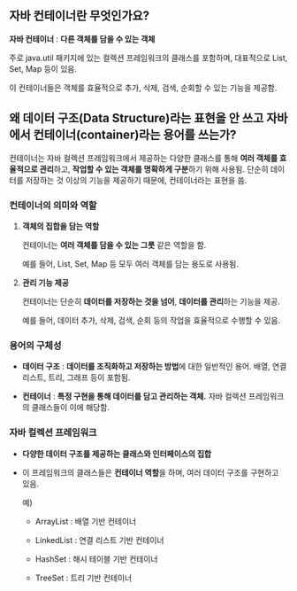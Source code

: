 ## 자바 컨테이너란 무엇인가요?

**자바 컨테이너** : **다른 객체를 담을 수 있는 객체**

주로 java.util 패키지에 있는 컬렉션 프레임워크의 클래스를 포함하며, 대표적으로 List, Set, Map 등이 있음.

이 컨테이너들은 객체를 효율적으로 추가, 삭제, 검색, 순회할 수 있는 기능을 제공함.

## 왜 데이터 구조(Data Structure)라는 표현을 안 쓰고 자바에서 컨테이너(container)라는 용어를 쓰는가?

컨테이너는 자바 컬렉션 프레임워크에서 제공하는 다양한 클래스를 통해 **여러 객체를 효율적으로 관리**하고, **작업할 수 있는 객체를 명확하게 구분**하기 위해 사용됨. 단순히 데이터를 저장하는 것 이상의 기능을 제공하기 때문에, 컨테이너라는 표현을 씀.

### **컨테이너의 의미와 역할**

1. **객체의 집합을 담는 역할**

   컨테이너는 **여러 객체를 담을 수 있는 그릇** 같은 역할을 함.

   예를 들어, List, Set, Map 등 모두 여러 객체를 담는 용도로 사용됨.

2. **관리 기능 제공**

   컨테이너는 단순히 **데이터를 저장하는 것을 넘어**, **데이터를 관리**하는 기능을 제공.

   예를 들어, 데이터 추가, 삭제, 검색, 순회 등의 작업을 효율적으로 수행할 수 있음.

### **용어의 구체성**

- **데이터 구조** : **데이터를 조직화하고 저장하는 방법**에 대한 일반적인 용어. 배열, 연결 리스트, 트리, 그래프 등이 포함됨.

- **컨테이너** : **특정 구현을 통해 데이터를 담고 관리하는 객체.** 자바 컬렉션 프레임워크의 클래스들이 이에 해당함.

### **자바 컬렉션 프레임워크**

- **다양한 데이터 구조를 제공하는 클래스와 인터페이스의 집합**

- 이 프레임워크의 클래스들은 **컨테이너 역할**을 하며, 여러 데이터 구조를 구현하고 있음.

  예)

  - ArrayList : 배열 기반 컨테이너

  - LinkedList : 연결 리스트 기반 컨테이너
  - HashSet : 해시 테이블 기반 컨테이너
  - TreeSet : 트리 기반 컨테이너
